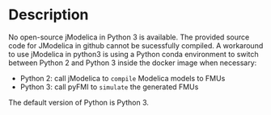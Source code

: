 # Description

No open-source jModelica in Python 3 is available. 
The provided source code for JModelica in github cannot be sucessfully compiled.
A workaround to use jModelica in python3 is using a Python conda environment to switch between Python 2 and Python 3 inside the docker image when necessary:

- Python 2: call jModelica to `compile` Modelica models to FMUs 
- Python 3: call pyFMI to `simulate` the generated FMUs

The default version of Python is Python 3.
